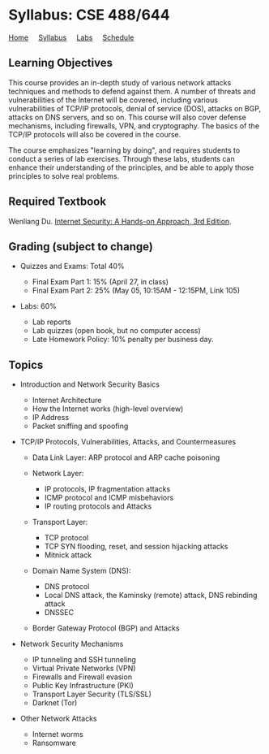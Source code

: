 # Syllabus: CSE 488/644

[Home](./index.md) &nbsp;&nbsp;&nbsp; [Syllabus](./syllabus.md)  &nbsp;&nbsp;&nbsp; [Labs](./labs.md) &nbsp;&nbsp;&nbsp; [Schedule](./schedule.md)

## Learning Objectives

This course provides an in-depth study of various network attacks techniques
and methods to defend against them. A number of threats and vulnerabilities of
the Internet will be covered, including various vulnerabilities of TCP/IP
protocols, denial of service (DOS), attacks on BGP, attacks on DNS servers,
and so on. This course will also cover defense mechanisms,
including firewalls, VPN, and cryptography.
The basics of the TCP/IP protocols will also be covered in the course.

The course emphasizes "learning by doing",
and requires students to conduct a series of lab exercises. Through these labs,
students can enhance their understanding of the principles, and be able to
apply those principles to solve real problems.


## Required Textbook

Wenliang Du. [Internet Security: A Hands-on Approach, 3rd Edition](https://www.handsonsecurity.net/).


## Grading (subject to change)

 - Quizzes and Exams: Total 40%
   - Final Exam Part 1: 15%  (April 27, in class)
   - Final Exam Part 2: 25%  (May 05, 10:15AM - 12:15PM, Link 105)

 - Labs: 60%
   - Lab reports
   - Lab quizzes (open book, but no computer access) 
   - Late Homework Policy: 10% penalty per business day.


## Topics

- Introduction and Network Security Basics
  - Internet Architecture
  - How the Internet works (high-level overview)
  - IP Address
  - Packet sniffing and spoofing

- TCP/IP Protocols, Vulnerabilities, Attacks, and Countermeasures
  - Data Link Layer: ARP protocol and ARP cache poisoning

  - Network Layer:
      - IP protocols, IP fragmentation attacks
      - ICMP protocol and ICMP misbehaviors
      - IP routing protocols and Attacks

  - Transport Layer: 
      - TCP protocol 
      - TCP SYN flooding, reset, and session hijacking attacks
      - Mitnick attack

  - Domain Name System (DNS): 
      - DNS protocol
      - Local DNS attack, the Kaminsky (remote) attack, DNS rebinding attack
      - DNSSEC

  - Border Gateway Protocol (BGP) and Attacks


- Network Security Mechanisms

  - IP tunneling and SSH tunneling
  - Virtual Private Networks (VPN)
  - Firewalls and Firewall evasion 
  - Public Key Infrastructure (PKI)
  - Transport Layer Security (TLS/SSL)
  - Darknet (Tor)

- Other Network Attacks
  - Internet worms
  - Ransomware

